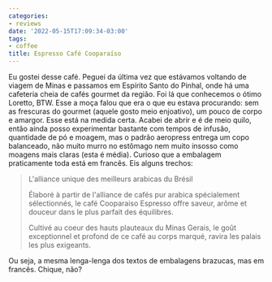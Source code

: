 ```yaml
---
categories:
- reviews
date: '2022-05-15T17:09:34-03:00'
tags:
- coffee
title: Espresso Café Cooparaíso
---
```


Eu gostei desse café. Peguei da última vez que estávamos voltando de viagem de Minas e passamos em Espírito Santo do Pinhal, onde há uma cafeteria cheia de cafés gourmet da região. Foi lá que conhecemos o ótimo Loretto, BTW. Esse a moça falou que era o que eu estava procurando: sem as frescuras do gourmet (aquele gosto meio enjoativo), um pouco de corpo e amargor. Esse está na medida certa. Acabei de abrir e é de meio quilo, então ainda posso experimentar bastante com tempos de infusão, quantidade de pó e moagem, mas o padrão aeropress entrega um copo balanceado, não muito murro no estômago nem muito insosso como moagens mais claras (esta é média). Curioso que a embalagem praticamente toda está em francês. Eis alguns trechos:

> L'alliance unique des meilleurs arabicas du Brésil
>
> Élaboré à partir de l'alliance de cafés pur arabica spécialement sélectionnés, le café Cooparaiso Espresso offre saveur, arôme et douceur dans le plus parfait des équilibres.
>
> Cultivé au coeur des hauts plauteaux du Minas Gerais, le goût exceptionnel et profond de ce café au corps marqué, ravira les palais les plus exigeants.

Ou seja, a mesma lenga-lenga dos textos de embalagens brazucas, mas em francês. Chique, não?